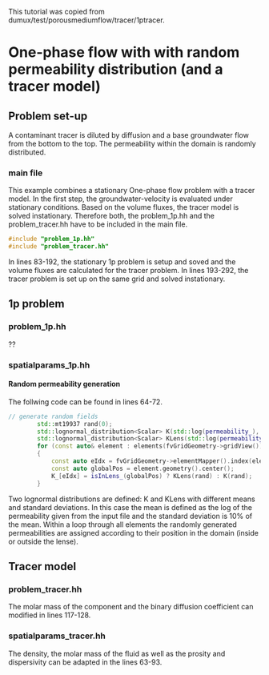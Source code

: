 This tutorial was copied from dumux/test/porousmediumflow/tracer/1ptracer.

# One-phase flow with with random permeability distribution (and a tracer model)

## Problem set-up
A contaminant tracer is diluted by diffusion and a base groundwater flow from the bottom to the top. The permeability within the domain is randomly distributed.

### main file
This example combines a stationary One-phase flow problem with a tracer model. In the first step, the groundwater-velocity is evaluated under stationary conditions. Based on the volume fluxes, the tracer model is solved instationary. Therefore both, the problem_1p.hh and the problem_tracer.hh have to be included in the main file.

```C++
#include "problem_1p.hh"
#include "problem_tracer.hh"
```
In lines 83-192, the stationary 1p problem is setup and soved and the volume fluxes are calculated for the tracer problem.
In lines 193-292, the tracer problem is set up on the same grid and solved instationary.

## 1p problem
### problem_1p.hh
??
### spatialparams_1p.hh
#### Random permeability generation
The follwing code can be found in lines 64-72.

```C++
// generate random fields
        std::mt19937 rand(0);
        std::lognormal_distribution<Scalar> K(std::log(permeability_), std::log(permeability_)*0.1);
        std::lognormal_distribution<Scalar> KLens(std::log(permeabilityLens_), std::log(permeabilityLens_)*0.1);
        for (const auto& element : elements(fvGridGeometry->gridView()))
        {
            const auto eIdx = fvGridGeometry->elementMapper().index(element);
            const auto globalPos = element.geometry().center();
            K_[eIdx] = isInLens_(globalPos) ? KLens(rand) : K(rand);
        }
```
Two lognormal distributions are defined: K and KLens with different means and standard deviations. In this case the mean is defined as the log of the permeability given from the input file and the standard deviation is 10% of the mean.
Within a loop through all elements the randomly generated permeabilities are assigned according to their position in the domain (inside or outside the lense).

## Tracer model
### problem_tracer.hh
The molar mass of the component and the binary diffusion coefficient can modified in lines 117-128.

### spatialparams_tracer.hh
The density, the molar mass of the fluid as well as the prosity and dispersivity can be adapted in the lines 63-93.